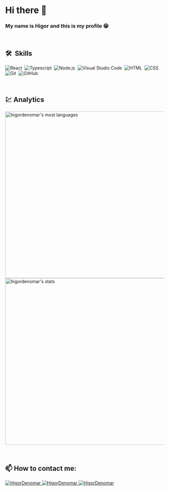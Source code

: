 # Hi there 👋
### My name is Higor and this is my profile 😁

<br />

## 🛠 &nbsp;Skills

![React](https://img.shields.io/badge/-React-282A36?style=flat&logo=react)&nbsp;
![Typescript](https://img.shields.io/badge/-Typescript-282A36?style=flat&logo=typescript)&nbsp;
![Node.js](https://img.shields.io/badge/-Node.js-282A36?style=flat&logo=node.js)&nbsp;
![Visual Studio Code](https://img.shields.io/badge/-Visual%20Studio%20Code-282A36?style=flat&logo=visual-studio-code&logoColor=007ACC)&nbsp;
![HTML](https://img.shields.io/badge/-HTML-282A36?style=flat&logo=HTML5)&nbsp;
![CSS](https://img.shields.io/badge/-CSS-282A36?style=flat&logo=CSS3&logoColor=1572B6)&nbsp;
![Git](https://img.shields.io/badge/-Git-282A36?style=flat&logo=git)&nbsp;
![GitHub](https://img.shields.io/badge/-GitHub-282A36?style=flat&logo=github)&nbsp;

<br>

## 💹 Analytics

<p align="left">
<img width="530em" src="https://github-readme-stats.vercel.app/api/top-langs/?username=higordenomar&layout=compact&theme=dracula&title_color=539BF5" alt="higordenomar's most languages"/>
<img width="530em" src="https://github-readme-stats.vercel.app/api?username=higordenomar&show_icons=true&theme=dracula&title_color=539BF5" alt="higordenomar's stats"/>
</p>

<br />

## 📫 How to contact me:

<a href="https://www.linkedin.com/in/higordenomar/">
  <img alt="HigorDenomar" src="https://img.shields.io/badge/-HigorDenomar-5429CC?style=flat&logo=Linkedin&logoColor=white" />
</a>
<a href="https://www.instagram.com/higordenomar">
  <img alt="HigorDenomar" src="https://img.shields.io/badge/-HigorDenomar-d02873?style=flat&labelColor=d02873&logo=instagram&logoColor=white&link=https://www.instagram.com/higordenomar">
</a>
<a href="mailto:contato.higordenomar@hotmail.com">
  <img alt="HigorDenomar" src="https://img.shields.io/badge/-contato.higordenomar%40gmail.com-D3403A?style=flat&logo=Gmail&logoColor=white" />
</a>
